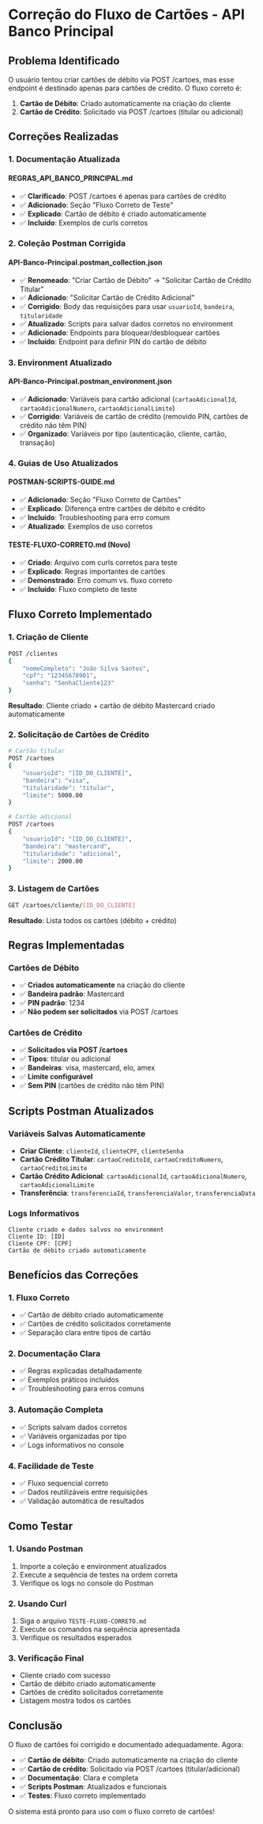 # Correção do Fluxo de Cartões - API Banco Principal

## Problema Identificado

O usuário tentou criar cartões de débito via POST /cartoes, mas esse endpoint é destinado apenas para cartões de crédito. O fluxo correto é:

1. **Cartão de Débito**: Criado automaticamente na criação do cliente
2. **Cartão de Crédito**: Solicitado via POST /cartoes (titular ou adicional)

## Correções Realizadas

### 1. Documentação Atualizada

#### REGRAS_API_BANCO_PRINCIPAL.md
- ✅ **Clarificado**: POST /cartoes é apenas para cartões de crédito
- ✅ **Adicionado**: Seção "Fluxo Correto de Teste"
- ✅ **Explicado**: Cartão de débito é criado automaticamente
- ✅ **Incluído**: Exemplos de curls corretos

### 2. Coleção Postman Corrigida

#### API-Banco-Principal.postman_collection.json
- ✅ **Renomeado**: "Criar Cartão de Débito" → "Solicitar Cartão de Crédito Titular"
- ✅ **Adicionado**: "Solicitar Cartão de Crédito Adicional"
- ✅ **Corrigido**: Body das requisições para usar `usuarioId`, `bandeira`, `titularidade`
- ✅ **Atualizado**: Scripts para salvar dados corretos no environment
- ✅ **Adicionado**: Endpoints para bloquear/desbloquear cartões
- ✅ **Incluído**: Endpoint para definir PIN do cartão de débito

### 3. Environment Atualizado

#### API-Banco-Principal.postman_environment.json
- ✅ **Adicionado**: Variáveis para cartão adicional (`cartaoAdicionalId`, `cartaoAdicionalNumero`, `cartaoAdicionalLimite`)
- ✅ **Corrigido**: Variáveis de cartão de crédito (removido PIN, cartões de crédito não têm PIN)
- ✅ **Organizado**: Variáveis por tipo (autenticação, cliente, cartão, transação)

### 4. Guias de Uso Atualizados

#### POSTMAN-SCRIPTS-GUIDE.md
- ✅ **Adicionado**: Seção "Fluxo Correto de Cartões"
- ✅ **Explicado**: Diferença entre cartões de débito e crédito
- ✅ **Incluído**: Troubleshooting para erro comum
- ✅ **Atualizado**: Exemplos de uso corretos

#### TESTE-FLUXO-CORRETO.md (Novo)
- ✅ **Criado**: Arquivo com curls corretos para teste
- ✅ **Explicado**: Regras importantes de cartões
- ✅ **Demonstrado**: Erro comum vs. fluxo correto
- ✅ **Incluído**: Fluxo completo de teste

## Fluxo Correto Implementado

### 1. Criação de Cliente
```bash
POST /clientes
{
    "nomeCompleto": "João Silva Santos",
    "cpf": "12345678901",
    "senha": "SenhaCliente123"
}
```
**Resultado**: Cliente criado + cartão de débito Mastercard criado automaticamente

### 2. Solicitação de Cartões de Crédito
```bash
# Cartão titular
POST /cartoes
{
    "usuarioId": "[ID_DO_CLIENTE]",
    "bandeira": "visa",
    "titularidade": "titular",
    "limite": 5000.00
}

# Cartão adicional
POST /cartoes
{
    "usuarioId": "[ID_DO_CLIENTE]",
    "bandeira": "mastercard",
    "titularidade": "adicional",
    "limite": 2000.00
}
```

### 3. Listagem de Cartões
```bash
GET /cartoes/cliente/[ID_DO_CLIENTE]
```
**Resultado**: Lista todos os cartões (débito + crédito)

## Regras Implementadas

### Cartões de Débito
- ✅ **Criados automaticamente** na criação do cliente
- ✅ **Bandeira padrão**: Mastercard
- ✅ **PIN padrão**: 1234
- ✅ **Não podem ser solicitados** via POST /cartoes

### Cartões de Crédito
- ✅ **Solicitados via POST /cartoes**
- ✅ **Tipos**: titular ou adicional
- ✅ **Bandeiras**: visa, mastercard, elo, amex
- ✅ **Limite configurável**
- ✅ **Sem PIN** (cartões de crédito não têm PIN)

## Scripts Postman Atualizados

### Variáveis Salvas Automaticamente
- **Criar Cliente**: `clienteId`, `clienteCPF`, `clienteSenha`
- **Cartão Crédito Titular**: `cartaoCreditoId`, `cartaoCreditoNumero`, `cartaoCreditoLimite`
- **Cartão Crédito Adicional**: `cartaoAdicionalId`, `cartaoAdicionalNumero`, `cartaoAdicionalLimite`
- **Transferência**: `transferenciaId`, `transferenciaValor`, `transferenciaData`

### Logs Informativos
```
Cliente criado e dados salvos no environment
Cliente ID: [ID]
Cliente CPF: [CPF]
Cartão de débito criado automaticamente
```

## Benefícios das Correções

### 1. Fluxo Correto
- ✅ Cartão de débito criado automaticamente
- ✅ Cartões de crédito solicitados corretamente
- ✅ Separação clara entre tipos de cartão

### 2. Documentação Clara
- ✅ Regras explicadas detalhadamente
- ✅ Exemplos práticos incluídos
- ✅ Troubleshooting para erros comuns

### 3. Automação Completa
- ✅ Scripts salvam dados corretos
- ✅ Variáveis organizadas por tipo
- ✅ Logs informativos no console

### 4. Facilidade de Teste
- ✅ Fluxo sequencial correto
- ✅ Dados reutilizáveis entre requisições
- ✅ Validação automática de resultados

## Como Testar

### 1. Usando Postman
1. Importe a coleção e environment atualizados
2. Execute a sequência de testes na ordem correta
3. Verifique os logs no console do Postman

### 2. Usando Curl
1. Siga o arquivo `TESTE-FLUXO-CORRETO.md`
2. Execute os comandos na sequência apresentada
3. Verifique os resultados esperados

### 3. Verificação Final
- Cliente criado com sucesso
- Cartão de débito criado automaticamente
- Cartões de crédito solicitados corretamente
- Listagem mostra todos os cartões

## Conclusão

O fluxo de cartões foi corrigido e documentado adequadamente. Agora:

- ✅ **Cartão de débito**: Criado automaticamente na criação do cliente
- ✅ **Cartão de crédito**: Solicitado via POST /cartoes (titular/adicional)
- ✅ **Documentação**: Clara e completa
- ✅ **Scripts Postman**: Atualizados e funcionais
- ✅ **Testes**: Fluxo correto implementado

O sistema está pronto para uso com o fluxo correto de cartões! 
